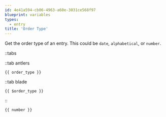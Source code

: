 ```yaml
---
id: 4e41a594-cb06-4963-a60e-3031ce568f97
blueprint: variables
types:
  - entry
title: 'Order Type'
---
```

Get the order type of an entry. This could be `date`, `alphabetical`, or `number`.

::tabs

::tab antlers
```antlers
{{ order_type }}
```
::tab blade
```blade
{{ $order_type }}
```
::

```html
{{ number }}
```
